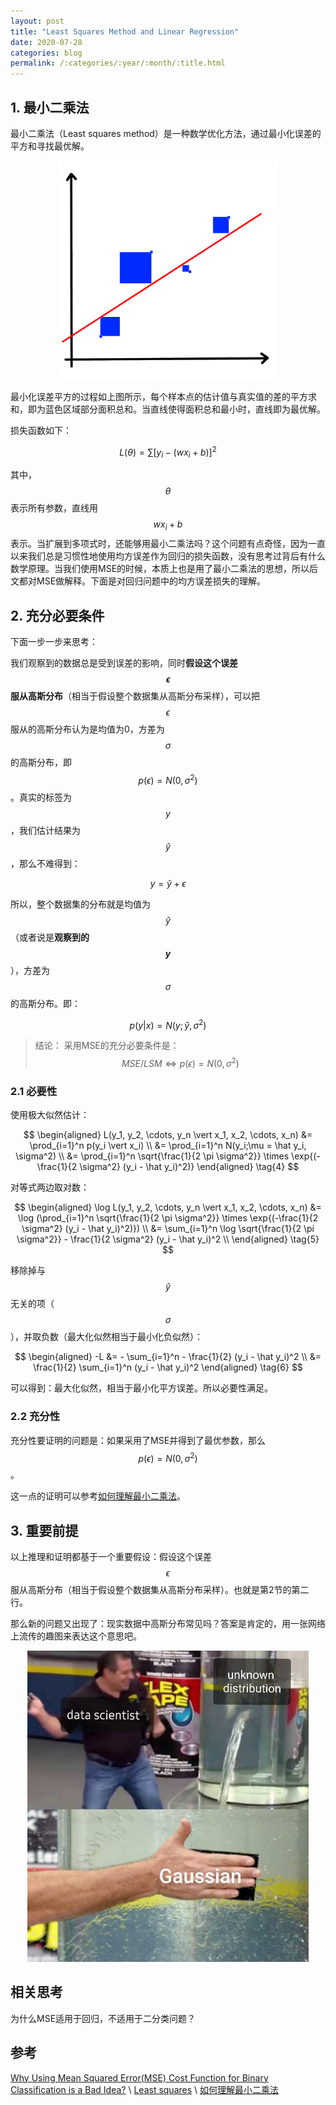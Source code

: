 ```yaml
---
layout: post
title: "Least Squares Method and Linear Regression"
date: 2020-07-28
categories: blog
permalink: /:categories/:year/:month/:title.html
---
```


## 1. 最小二乘法

最小二乘法（Least squares method）是一种数学优化方法，通过最小化误差的平方和寻找最优解。

<p align="center">
<img src="/assets/least-squares-method-and-linear-regression/least_squares_method.png" width="350"/>
</p>

最小化误差平方的过程如上图所示，每个样本点的估计值与真实值的差的平方求和，即为蓝色区域部分面积总和。当直线使得面积总和最小时，直线即为最优解。

损失函数如下：

$$
L(\theta) = \sum [y_i - (wx_i + b)]^2  \tag{1}
$$

其中，$$\theta$$表示所有参数，直线用$$wx_i + b$$表示。当扩展到多项式时，还能够用最小二乘法吗？这个问题有点奇怪，因为一直以来我们总是习惯性地使用均方误差作为回归的损失函数，没有思考过背后有什么数学原理。当我们使用MSE的时候，本质上也是用了最小二乘法的思想，所以后文都对MSE做解释。下面是对回归问题中的均方误差损失的理解。

## 2. 充分必要条件

下面一步一步来思考：

我们观察到的数据总是受到误差的影响，同时**假设这个误差$$\epsilon$$服从高斯分布**（相当于假设整个数据集从高斯分布采样），可以把$$\epsilon$$服从的高斯分布认为是均值为0，方差为$$\sigma$$的高斯分布，即$$p(\epsilon) = N(0, \sigma^2)$$。真实的标签为$$y$$，我们估计结果为$$\hat y$$，那么不难得到：

$$
y = \hat y + \epsilon  \tag{2}
$$

所以，整个数据集的分布就是均值为$$\hat y$$（或者说是**观察到的$$y$$**），方差为$$\sigma$$的高斯分布。即：

$$
p(y|x) = N(y;\hat y, \sigma^2)  \tag{3}
$$

> 结论：
采用MSE的充分必要条件是：
$$
MSE / LSM \Longleftrightarrow p(\epsilon) = N(0, \sigma^2)
$$


### 2.1 必要性

使用极大似然估计：

$$
\begin{aligned}
L(y_1, y_2, \cdots, y_n \vert x_1, x_2, \cdots, x_n) &= \prod_{i=1}^n p(y_i \vert x_i)  \\
&= \prod_{i=1}^n N(y_i;\mu = \hat y_i, \sigma^2)  \\
&= \prod_{i=1}^n \sqrt{\frac{1}{2 \pi \sigma^2}} \times \exp{(-\frac{1}{2 \sigma^2} (y_i - \hat y_i)^2)}
\end{aligned}  \tag{4}
$$

对等式两边取对数：

$$
\begin{aligned}
\log L(y_1, y_2, \cdots, y_n \vert x_1, x_2, \cdots, x_n) &= \log (\prod_{i=1}^n \sqrt{\frac{1}{2 \pi \sigma^2}} \times \exp{(-\frac{1}{2 \sigma^2} (y_i - \hat y_i)^2)})  \\
&= \sum_{i=1}^n \log \sqrt{\frac{1}{2 \pi \sigma^2}} - \frac{1}{2 \sigma^2} (y_i - \hat y_i)^2  \\
\end{aligned}  \tag{5}
$$

移除掉与$$\hat y$$无关的项（$$\sigma$$），并取负数（最大化似然相当于最小化负似然）：

$$
\begin{aligned}
-L &= - \sum_{i=1}^n - \frac{1}{2} (y_i - \hat y_i)^2  \\
&= \frac{1}{2} \sum_{i=1}^n (y_i - \hat y_i)^2
\end{aligned}  \tag{6}
$$

可以得到：最大化似然，相当于最小化平方误差。所以必要性满足。

### 2.2 充分性

充分性要证明的问题是：如果采用了MSE并得到了最优参数，那么$$p(\epsilon) = N(0, \sigma^2)$$。

这一点的证明可以参考[如何理解最小二乘法](https://www.matongxue.com/madocs/818.html)。

## 3. 重要前提

以上推理和证明都基于一个重要假设：假设这个误差$$\epsilon$$服从高斯分布（相当于假设整个数据集从高斯分布采样）。也就是第2节的第二行。

那么新的问题又出现了：现实数据中高斯分布常见吗？答案是肯定的，用一张网络上流传的趣图来表达这个意思吧。

<p align="center">
<img src="/assets/least-squares-method-and-linear-regression/gaussian.jpeg" width="450"/>
</p>

## 相关思考

为什么MSE适用于回归，不适用于二分类问题？

## 参考

[Why Using Mean Squared Error(MSE) Cost Function for Binary Classification is a Bad Idea?](https://towardsdatascience.com/why-using-mean-squared-error-mse-cost-function-for-binary-classification-is-a-bad-idea-933089e90df7)  \\
[Least squares](https://en.wikipedia.org/wiki/Least_squares)  \\
[如何理解最小二乘法](https://www.matongxue.com/madocs/818.html)
